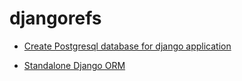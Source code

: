 djangorefs
==========

- [Create Postgresql database for django application](https://github.com/Ishtiaq11/mydjango/blob/master/djnago-postgres.md)

- [Standalone Django ORM](https://github.com/Ishtiaq11/mydjango/blob/master/standalone-django-orm.md)